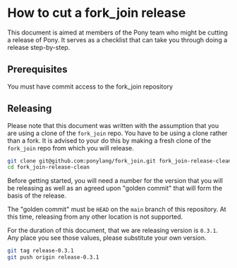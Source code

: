 # How to cut a fork_join release

This document is aimed at members of the Pony team who might be cutting a release of Pony. It serves as a checklist that can take you through doing a release step-by-step.

## Prerequisites

You must have commit access to the fork_join repository

## Releasing

Please note that this document was written with the assumption that you are using a clone of the `fork_join` repo. You have to be using a clone rather than a fork. It is advised to your do this by making a fresh clone of the `fork_join` repo from which you will release.

```bash
git clone git@github.com:ponylang/fork_join.git fork_join-release-clean
cd fork_join-release-clean
```

Before getting started, you will need a number for the version that you will be releasing as well as an agreed upon "golden commit" that will form the basis of the release.

The "golden commit" must be `HEAD` on the `main` branch of this repository. At this time, releasing from any other location is not supported.

For the duration of this document, that we are releasing version is `0.3.1`. Any place you see those values, please substitute your own version.

```bash
git tag release-0.3.1
git push origin release-0.3.1
```
